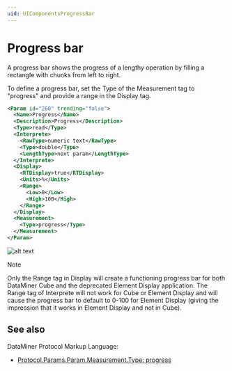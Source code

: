 ```yaml
---
uid: UIComponentsProgressBar
---
```


# Progress bar

A progress bar shows the progress of a lengthy operation by filling a rectangle with chunks from left to right.

To define a progress bar, set the Type of the Measurement tag to "progress" and provide a range in the Display tag.

```xml
<Param id="260" trending="false">
  <Name>Progress</Name>
  <Description>Progress</Description>
  <Type>read</Type>
  <Interprete>
    <RawType>numeric text</RawType>
    <Type>double</Type>
    <LengthType>next param</LengthType>
  </Interprete>
  <Display>
    <RTDisplay>true</RTDisplay>
    <Units>%</Units>
    <Range>
      <Low>0</Low>
      <High>100</High>
    </Range>
  </Display>
  <Measurement>
    <Type>progress</Type>
  </Measurement>
</Param>
```

![alt text](../../images/uiprogressbar.png "DataMiner Cube progress bar")

> [!NOTE]
> Only the Range tag in Display will create a functioning progress bar for both DataMiner Cube and the deprecated Element Display application. The Range tag of Interprete will not work for Cube or Element Display and will cause the progress bar to default to 0-100 for Element Display (giving the impression that it works in Element Display and not in Cube).

## See also

DataMiner Protocol Markup Language:

- [Protocol.Params.Param.Measurement.Type: progress](xre:Protocol.Params.Param.Measurement.Type#progress)
